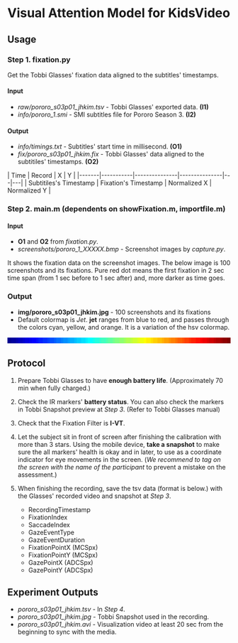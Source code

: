 Visual Attention Model for KidsVideo
====================================

## Usage

### Step 1. fixation.py

Get the Tobbi Glasses' fixation data aligned to the subtitles' timestamps.

#### Input

- *raw/pororo_s03p01_jhkim.tsv* - Tobbi Glasses' exported data. **(I1)**
- *info/pororo_1.smi* - SMI subtitles file for Pororo Season 3. **(I2)**

#### Output

- *info/timings.txt* - Subtitles' start time in millisecond. **(O1)**
- *fix/pororo_s03p01_jhkim.fix* - Tobbi Glasses' data aligned to the subtitiles' timestamps. **(O2)**

| Time	| Record	| X	| Y |
|-------|-----------|---------------|---------------|---|---|
| Subtitiles's Timestamp | Fixation's Timestamp | Normalized X | Normalized Y |


### Step 2. main.m (dependents on showFixation.m, importfile.m)

#### Input

- **O1** and **O2** from *fixation.py*.
- *screenshots/pororo_1_XXXXX.bmp* - Screenshot images by *capture.py*.

It shows the fixation data on the screenshot images. The below image is 100 screenshots and its fixations. Pure red dot means the first fixation in 2 sec time span (from 1 sec before to 1 sec after) and, more darker as time goes.


### Output

- **img/pororo_s03p01_jhkim.jpg** - 100 screenshots and its fixations
- Default colormap is *Jet*. **jet** ranges from blue to red, and passes through the colors cyan, yellow, and orange. It is a variation of the hsv colormap.

![Jet colormap](doc/jet.png)

## Protocol

1. Prepare Tobbi Glasses to have **enough battery life**. 
(Approximately 70 min when fully charged.)

2. Check the IR markers' **battery status**. You can also check the markers in Tobbi Snapshot preview at _Step 3_.
(Refer to Tobbi Glasses manual)

3. Check that the Fixation Filter is **I-VT**.

4. Let the subject sit in front of screen after finishing the calibration with more than 3 stars. Using the mobile device, **take a snapshot** to make sure the all markers' health is okay and in later, to use as a coordinate indicator for eye movements in the screen. (*We recommend to tag on the screen with the name of the participant* to prevent a mistake on the assessment.)

5. When finishing the recording, save the tsv data (format is below.) with the Glasses' recorded video and snapshot at _Step 3_.
	- RecordingTimestamp
	- FixationIndex
	- SaccadeIndex
	- GazeEventType
	- GazeEventDuration
	- FixationPointX (MCSpx)
	- FixationPointY (MCSpx)
	- GazePointX (ADCSpx)
	- GazePointY (ADCSpx)

## Experiment Outputs

- *pororo_s03p01_jhkim.tsv* - In _Step 4_.
- *pororo_s03p01_jhkim.jpg* - Tobbi Snapshot used in the recording.
- *pororo_s03p01_jhkim.avi* - Visualization video at least 20 sec from the beginning to sync with the media.
